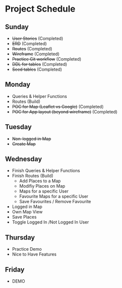 # Project Schedule

## Sunday
- ~~User Stories~~ (Completed)
- ~~ERD~~ (Completed)
- ~~Routes~~ (Completed)
- ~~Wireframe~~ (Completed)
- ~~Practice Git workflow~~ (Completed)
- ~~DDL for tables~~ (Completed)
- ~~Seed tables~~ (Completed)

## Monday
- Queries & Helper Functions
- Routes (Build)
- ~~POC for Map (Leaflet vs Google)~~ (Completed)
- ~~POC for App layout (beyond wireframe)~~ (Completed)

## Tuesday
- ~~Non-logged in Map~~
- ~~Create Map~~

## Wednesday
- Finish Queries & Helper Functions
- Finish Routes (Build)
  - Add Places to a Map
  - Modifiy Places on Map
  - Maps for a specific User
  - Favourite Maps for a specific User
  - Save Favourites / Remove Favourite
- Logged in Map
- Own Map View
- Save Places
- Toggle Logged In /Not Logged In User

## Thursday
- Practice Demo
- Nice to Have Features

## Friday
- DEMO
